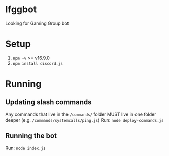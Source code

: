 # lfggbot
Looking for Gaming Group bot

# Setup
1. `npm -v` >= v16.9.0
2. `npm install discord.js`

# Running
## Updating slash commands
Any commands that live in the `/commands/` folder MUST live in one folder deeper (e.g. `/commands/systemcalls/ping.js`)
Run: `node deploy-commands.js`

## Running the bot
Run: `node index.js`